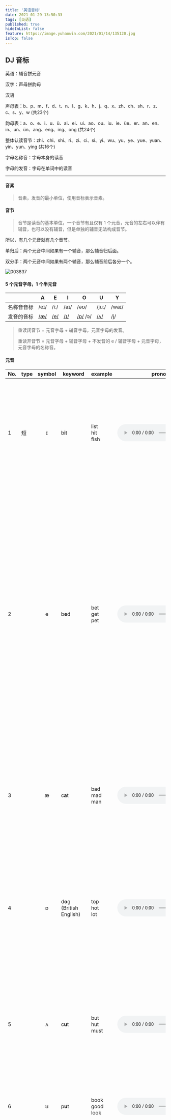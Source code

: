 ```yaml
---
title: '英语音标'
date: 2021-01-29 13:50:33
tags: [英语]
published: true
hideInList: false
feature: https://image.yuhaowin.com/2021/01/14/135120.jpg
isTop: false
---
```

## DJ 音标

英语：辅音拼元音

汉字：声母拼韵母



汉语

声母表：b、p、m、f、d、t、n、l、g、k、h、j、q、x、zh、ch、sh、r、z、c、s、y、w (共23个)

韵母表：a、o、e、i、u、ü、ai、ei、ui、ao、ou、iu、ie、üe、er、an、en、in、un、ün、ang、eng、ing、ong (共24个)

整体认读音节：zhi、chi、shi、ri、zi、ci、si、yi、wu、yu、ye、yue、yuan、yin、yun、ying (共16个)



字母名称音：字母本身的读音

字母的发音：字母在单词中的读音

****

#### 音素

> 音素，发音的最小单位，使用音标表示音素。

#### 音节

> 音节是读音的基本单位，一个音节有且仅有 1 个元音，元音的左右可以伴有辅音，也可以没有辅音，但是单独的辅音无法构成音节。

所以，有几个元音就有几个音节。

单归后：两个元音中间如果有一个辅音，那么辅音归后面。

双分手：两个元音中间如果有两个辅音，那么辅音前后各分一个。

![003837](https://image.yuhaowin.com/2021/01/27/003837.png)

#### 5 个元音字母，1 个半元音

|            | A                                                            | E                                                            | I                                                            | O                                                            | U                                                            | Y     |
| ---------- | ------------------------------------------------------------ | ------------------------------------------------------------ | ------------------------------------------------------------ | ------------------------------------------------------------ | ------------------------------------------------------------ | ----- |
| 名称音音标 | /eɪ/                                                         | /iː/                                                         | /aɪ/                                                         | /əʊ/                                                         | /juː/                                                        | /waɪ/ |
| 发音的音标 | [/æ/](https://en-yinbiao.xiao84.com/yinbiaofayin/an-sound.html) | [/e/](https://en-yinbiao.xiao84.com/yinbiaofayin/e-sound.html) | [/ɪ/](https://en-yinbiao.xiao84.com/yinbiaofayin/i-sound.html) | [/ɒ/](https://en-yinbiao.xiao84.com/yinbiaofayin/o-sound.html) /ɔ/ | [/ʌ/](https://en-yinbiao.xiao84.com/yinbiaofayin/^-sound.html) | /j/   |

> 重读闭音节 = 元音字母 + 辅音字母，元音字母的发音。
>
> 重读开音节 = 元音字母 + 辅音字母 + 不发音的 e   /  辅音字母 + 元音字母，元音字母的名称音。


#### 元音


| No.  | type | symbol | keyword                     | example                  | pronounce                                                    | remark                                                       |
| ---- | ---- | :----: | --------------------------- | ------------------------ | ------------------------------------------------------------ | ------------------------------------------------------------ |
| 1    | 短   |   ɪ    | b**i**t                     | list<br/>hit<br/>fish    | <audio controls src="https://www.yingyutu.com/wp-content/uploads/2020/01/178e40c292f550.mp3"/> | 舌位低一些, 舌尖在下牙齿后方, 舌头上方空间较大. 如果再扩大就更像DJ音标的/e/这个音. 另外, 发/ɪ/时嘴角也没有/iː/那么咧开，也更放松一些。 |
| 2    |      |   e    | b**e**d                     | bet<br>get<br>pet        | <audio controls src="https://www.yingyutu.com/wp-content/uploads/2020/01/15e0d635512707.mp3"/> | 发这个音，双唇自然张开，口腔放松，舌尖在下牙齿后方，舌面平放，离开硬腭一段距离这里的/e/和那个为了引起别人注意发的那个“哎“有些相似，DJ音标的/e/和KK音标的/ɛ/标注的是 同ー个音。请特别注意，/e/在KK音标里不读DJ音标的/e/。KK音标的/e/对应DJ音标 的/er/也就是字母A的读音。所以你看见/e/时最好先确定看到的是DJ音标还是KK音标 |
| 3    |      |   æ    | c**a**t                     | bad<br>mad<br>man        | <audio controls src="https://www.yingyutu.com/wp-content/uploads/2020/01/17525053b88e04.mp3"/> | 发/æ/时，口型一定要张大，饱满，可以说，这是所有英语音素中张口最大的音。嘴角也要向两边拉伸。舌端在 下牙齿后方，但是不用刻意去顶牙 |
| 4    |      |   ɒ    | d**o**g (British English)   | top<br>hot<br>lot        | <audio controls src="https://www.yingyutu.com/wp-content/uploads/2020/01/1d05de75527303.mp3"/> | /ɒ/这个音和汉语拼音的“ao“听上去有一些相似，但并不相同。发/ɒ/这个音时， 嘴型更小，时间更短而且汉语的ao是有口型变化的，但是/ɒ/是没有口型变化的 |
| 5    |      |   ʌ    | c**u**t                     | but<br>hut<br>must       | <audio controls src="https://www.yingyutu.com/wp-content/uploads/2020/01/195b540077852e.mp3"/> | 发这个音时，舌尖在下牙齿后方，舌头平放，发音靠口腔中后方，发近似咱们中文普通话“啊“的读音，但是注 意口型没有那么大，而且要发音短(因为是短元音) |
| 6    |      |   ʊ    | p**u**t                     | book<br>good<br>look     | <audio controls src="https://www.yingyutu.com/wp-content/uploads/2020/01/150015de724569.mp3"/> | 嘴唇稍微向前撅起，形状就像是一片树叶，发音有点像“额”         |
| 7    |      |   ə    | **a**bout                   | about<br>family<br>suply | <audio controls src="https://www.yingyutu.com/wp-content/uploads/2020/01/1865705260e8de.mp3"/> | 发这个音时，嘴自然张开，唇和舌都自然放松。它很像我们中文普通话里的轻声“什么“的“么“的韵母，注意不要重读，轻轻地让气流冲出声带自然读如果把这个/ə/重读并且延长发音时间，就基本上変成了长元音/3:/这个/ə/是英语中出现频率最高的音.它的地位特殊，甚至有有单独的一个名字， schwa，中文一般称“中央元音“或“中性元音“因为这个元音发 部位在口腔中间，而且是个“中性“的音,在很多单词中都有这个/ə/。它也代表了很多元音字母在单词中的音。 |
| 8    |      |   i    | happ**y**                   |                          |                                                              |                                                              |
| 9    |      |   u    | act**u**ality               |                          |                                                              |                                                              |
| 10   | 长   |   iː   | sh**ee**p                   | bee<br>fee<br>pea        | <audio controls src="https://www.yingyutu.com/wp-content/uploads/2020/01/10ea0752005c81.mp3"/> | 嘴角往两侧拉开，有微笑的感觉。                               |
| 11   |      |   ɑː   | f**a**ther                  | car<br>park<br>mark      | <audio controls src="https://www.yingyutu.com/wp-content/uploads/2020/01/1706430559221e.mp3"/> | 这个长音/ɑː/和咱们中文里的“啊“也就是汉语拼音里的a，相似，但并不完全相同/ɑː/的发音口型更大，发音更靠口腔后部舌根处,另外注意这个音发音时长要足够长 |
| 12   |      |   ɒː   | d**o**g (American English)  |                          |                                                              |                                                              |
| 13   |      |   ɔː   | f**ou**r                    | caught<br>bought<br>law  | <audio controls src="https://www.yingyutu.com/wp-content/uploads/2020/01/150209878e7525.mp3"/> | /ɔː/这个长元音和中文里的“哦“相似。发/ɔː/时，嘴唇要撅起来，也就是口型变成圆形往外凸，嘴唇肌肉较为紧 张，口腔后方发音。 |
| 14   |      |   uː   | b**oo**t                    | too<br>food<br>loose     | <audio controls src="https://www.yingyutu.com/wp-content/uploads/2020/01/167a5be2e95001.mp3"/> | 嘴巴有放松到收紧，成一个圆形。                               |
| 15   |      |   ɜː   | b**ir**d                    | her<br>person<br>learn   | <audio controls src="https://www.yingyutu.com/wp-content/uploads/2020/01/105672d335e209.mp3"/> | 发这个音时，嘴自然张开，唇和舌都自然放松。它很像我们中文普通话里的“饿“也就是与汉语拼音里的e相 似，但要确保发音时间足够长这个音在单词中是重读的长音，如果发音不重读，更短，就基本变成了另一个在英语中最常见，也是最重要的 音，/ə/，中央元音 |
| 16   | 双   |   eɪ   | m**a**ke                    | plane<br>train<br>rain   | <audio controls src="https://www.yingyutu.com/wp-content/uploads/2020/01/102e5457bddc70.mp3"/> | 实际上是由两个元音组成。就是/e/和/ɪ/ 前一后快速紧密发出，也就是说发这个音口腔是有变化的。口型收缩，舌位上移。 |
| 17   |      |   aɪ   | l**ie**                     | bike<br>nice<br>time     | <audio controls src="https://www.yingyutu.com/wp-content/uploads/2020/01/153e50047547d2.mp3"/> | 由两个元音组成，就是类似于我们汉语“啊“，发这个音口腔是有变化的 口型收缩，并且确保张嘴和口型足够大。 |
| 18   |      |   ɔɪ   | b**oy**                     | boy<br>toy<br>soy        | <audio controls src="https://www.yingyutu.com/wp-content/uploads/2020/01/1d57025e259502.mp3"/> | 发这个音口型是有变化的，口型收缩，舌位上移                   |
| 19   |      |   əʊ   | n**o**te (British English)  | open<br>hope<br>post     | <audio controls src="https://www.yingyutu.com/wp-content/uploads/2020/01/1205735e10e790.mp3"/> | 有点类似中文的“欧”                                           |
| 20   |      |   oʊ   | n**o**te (American English) |                          |                                                              |                                                              |
| 21   |      |   aʊ   | n**ow**                     | how<br>cow<br>allow      | <audio controls src="https://www.yingyutu.com/wp-content/uploads/2020/01/107fe55350205d.mp3"/> | 启始口型更大更饱满                                           |
| 22   |      |   ɪə   | r**ea**l                    | area<br>idea<br>various  | <audio controls src="https://www.yingyutu.com/wp-content/uploads/2020/01/172e5020475582.mp3"/> | 不要把其中的/ɪ/读成咱们中文普通话的”医”, 不要把/ə/读成普通话的”额”. |
| 23   |      |   eə   | h**air** (British English)  | hair<br>pear<br>chair    | <audio controls src="https://www.yingyutu.com/wp-content/uploads/2020/01/1dd7c70527e705.mp3"/> | 因为这个双元音包含/e/和/ə/, 所以常见的错误其实就是/e/和/ə/这两个音的常见错误. |
| 24   |      |   ʊə   | p**ure** (British English)  | tour<br>poor<br>moor     | <audio controls src="https://www.yingyutu.com/wp-content/uploads/2020/01/16e0e9d2dd050a.mp3"/> |                                                              |
| 25   |      |   iə   | pecul**ia**r                |                          |                                                              |                                                              |

#### 辅音

| No.  | Symbol | Keyword      | Example                         |                                                              |      |
| ---- | :----: | ------------ | ------------------------------- | ------------------------------------------------------------ | ---- |
| 1    |   p    | **p**en      | peak<br>pet<br/>pig             | <audio controls src="https://www.yingyutu.com/wp-content/uploads/2020/01/1909055f5e2250.mp3"/> |      |
| 2    |   b    | **b**ack     | beak<br/>bed<br/>big            | <audio controls src="https://www.yingyutu.com/wp-content/uploads/2020/01/151285c0f4c0e2.mp3"/> |      |
| 3    |   t    | **t**en      | tip<br/>tea<br/>test            | <audio controls src="https://www.yingyutu.com/wp-content/uploads/2020/01/10829359cfe5f0.mp3"/> |      |
| 4    |   d    | **d**ay      | dip<br/>deep<br/>desk           | <audio controls src="https://www.yingyutu.com/wp-content/uploads/2020/01/168190d2bc0e55.mp3"/> |      |
| 5    |   k    | **k**ey      | kit<br/>kate<br/>cup            | <audio controls src="https://www.yingyutu.com/wp-content/uploads/2020/01/125925059ea200.mp3"/> |      |
| 6    |   g    | **g**et      | git<br/>gate<br/>gut            | <audio controls src="https://www.yingyutu.com/wp-content/uploads/2020/01/10055f0eff8324.mp3"/> |      |
| 7    |   f    | **f**at      | fat<br/>fit<br/>ferry           | <audio controls src="https://www.yingyutu.com/wp-content/uploads/2020/01/10e80ae52ea59b.mp3"/> |      |
| 8    |   v    | **v**iew     | valley<br/>visit<br/>very       | <audio controls src="https://www.yingyutu.com/wp-content/uploads/2020/01/15431502577e90.mp3"/> |      |
| 9    |   θ    | **th**ing    | three<br/>thin<br/>thank        | <audio controls src="https://www.yingyutu.com/wp-content/uploads/2020/01/10a0250ed395b2.mp3"/> |      |
| 10   |   ð    | **th**en     | there<br/>that<br/>those        | <audio controls src="https://www.yingyutu.com/wp-content/uploads/2020/01/14045e0345392d.mp3"/> |      |
| 11   |   s    | **s**oon     | sip<br/>soon<br/>soup           | <audio controls src="https://www.yingyutu.com/wp-content/uploads/2020/01/1002a5d9e57ea2.mp3"/> |      |
| 12   |   z    | **z**ero     | zip<br/>zoom<br/>zoo            | <audio controls src="https://www.yingyutu.com/wp-content/uploads/2020/01/1005585c9702e7.mp3"/> |      |
| 13   |   ʃ    | **sh**ip     | mesh<br/>fresh<br/>harsh        | <audio controls src="https://www.yingyutu.com/wp-content/uploads/2020/01/1990e055c234e0.mp3"/> |      |
| 14   |   ʒ    | plea**s**ure | measure<br/>pleasure<br/>garage | <audio controls src="https://www.yingyutu.com/wp-content/uploads/2020/01/1ecf5001855920.mp3"/> |      |
| 15   |   h    | **h**ot      | hat<br/>hot<br/>high            | <audio controls src="https://www.yingyutu.com/wp-content/uploads/2020/01/105f85d7e20eb4.mp3"/> |      |
| 16   |   x    | lo**ch**     |                                 |                                                              |      |
| 17   |   tʃ   | **ch**eer    | chuck<br/>chop<br/>choke        | <audio controls src="https://www.yingyutu.com/wp-content/uploads/2020/01/10e05de22d8554.mp3"/> |      |
| 18   |   dʒ   | **j**ump     | jug<br/>job<br/>joke            | <audio controls src="https://www.yingyutu.com/wp-content/uploads/2020/01/1ec5da0809e572.mp3"/> |      |
| 19   |   m    | su**m**      | map<br/>met<br/>room            | <audio controls src="https://www.yingyutu.com/wp-content/uploads/2020/01/104e089b571532.mp3"/> |      |
| 20   |   n    | su**n**      | nap<br/>net<br/>noon            | <audio controls src="https://www.yingyutu.com/wp-content/uploads/2020/01/189051be652970.mp3"/> |      |
| 21   |   ŋ    | su**ng**     | sing<br/>long<br/>sung          | <audio controls src="https://www.yingyutu.com/wp-content/uploads/2020/01/19022165e504be.mp3"/> |      |
| 22   |   w    | **w**et      | was<br/>why<br/>wide            | <audio controls src="https://www.yingyutu.com/wp-content/uploads/2020/01/16e4d762185c50.mp3"/> |      |
| 23   |   l    | **l**et      | lack<br/>all<br/>school         | <audio controls src="https://www.yingyutu.com/wp-content/uploads/2020/01/11e5f2d005079f.mp3"/> |      |
| 24   |   r    | **r**ed      | rat<br/>red<br/>read            | <audio controls src="https://www.yingyutu.com/wp-content/uploads/2020/01/1025097c429e59.mp3"/> |      |
| 25   |   j    | **y**et      | yes<br/>yard<br/>yellow         | <audio controls src="https://www.yingyutu.com/wp-content/uploads/2020/01/1095466ee40025.mp3"/> |      |


掐头法：

|            | F    | L    | M    | N    | S    | X     |
| ---------- | ---- | ---- | ---- | ---- | ---- | ----- |
| 名称音音标 | /ef/ | /el/ | /em/ | /en/ | /es/ | /eks/ |
| 发音的音标 | /f/  | /l/  | /m/  | /n/  | /s/  | /ks/  |

去尾法：

|            | B     | C         | D     | J      | K     | P     | T     | V     | Z     |
| ---------- | ----- | --------- | ----- | ------ | ----- | ----- | ----- | ----- | ----- |
| 名称音音标 | /bi:/ | /si:/     | /di:/ | /dʒeɪ/ | /keɪ/ | /pi:/ | /ti:/ | /vi:/ | /zi:/ |
| 发音的音标 | /b/   | /s/、 /k/ | /d/   | /dʒ/   | /k/   | /p/   | /t/   | /v/   | /z/   |

对比法，和汉语拼音对比

| G    | H    | Y    | W    | R    |
| ---- | ---- | ---- | ---- | ---- |
|      |      |      |      |      |
| /g/  | /h/  | /j/  | /w/  | /r/  |

|      |      |      |      |
| ---- | ---- | ---- | ---- |
| /tʃ/ | /ʃ/  | /dz/ | /ts/ |
| ch   | sh   | z    | c    |

|      |            |            |          |
| ---- | ---------- | ---------- | -------- |
| /ʒ/  | /θ/        | /ð/        | /ŋ/      |
| 日   | 咬舌头发 s | 咬舌头发 z | 后鼻音 n |


元音

[i:]

bee [bi:]

[i]

honey ['hʌni]

[ɪ]

kiss [kɪs]

https://www.bilibili.com/video/av500104184/

![170758](https://image.yuhaowin.com/2021/02/03/170758.png)

[e]

bed [bed]

[æ] 舌尖接触下齿，嘴巴张大。

cat [kæt]

*****

[ʌ] 舌头位置在中间，舌头要抬起来，不要抬高或者太低，并且稍微往回收。

bus [bʌs]

[ɜː] 类似中文的 呃～ 长元音

first [fɜːst]

[ə] 类似中文的 呃 短元音

ago [əˈɡəʊ]

schwa

非中央元音；非重读音节的元音，通常出现在非重点音节，非重点音节中的元音字母通过读 [ə]

[ɑː] 舌头展平，尽量往下压，舌尖接触下齿

car [kɑː]





https://www.bilibili.com/video/BV1kZ4y1c7vD



学习原则

+ 明确任务的输入输出
+ 用例子重塑大脑链接

学习步骤

1、看单词的英文解释

2、看多个例句体会意思

3、选择常用简单的例句

4、看句子在不思考中文的情况下，想像场景。重复 2-3 次

 + 练习阅读 -- 输入是图片输出是意思，注意不要读出来

5、重复想象你要表达这种场景，再实际打出消息发送给某人

+ 练习打字 -- 输入是特定意思的表达欲望，输出是打字的手部动作

6、边听这段英文，边想像场景

+ 练习听力 -- 输入是声音输出是意思

7、想象你要表达这种场景，再实际说出来

+ 练习口语 -- 输入是特定意思的表达欲望，输出是说话的嘴部动作

8、改单词，重复上面的动作

+ 扩充语料 -- 不需要造出全新的句子





看电影学英文

选择 5-10 句话

盲听 - 不看任何字幕，遇到没听懂的反复听，把听到的写下来 

只看英文字幕 - 查单词，记下单词，记下句子，和相应的情景

看双语字幕 - 对比理解

影子跟读 - 听一遍说一遍

定期复习
